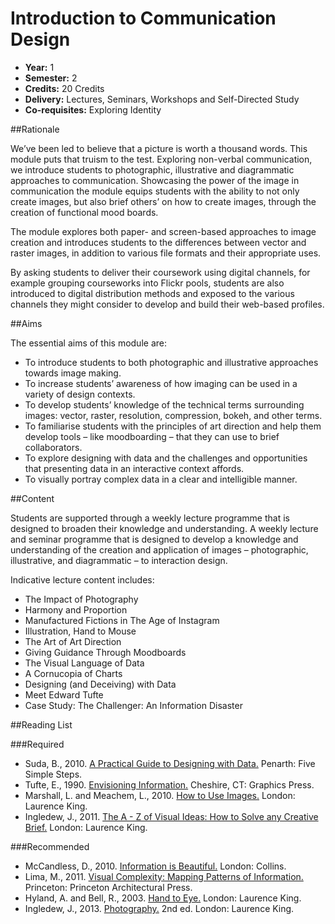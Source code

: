 Introduction to Communication Design
====================================

+ __Year:__ 1
+ __Semester:__ 2
+ __Credits:__ 20 Credits
+ __Delivery:__ Lectures, Seminars, Workshops and Self-Directed Study
+ __Co-requisites:__ Exploring Identity


##Rationale

We’ve been led to believe that a picture is worth a thousand words. This module puts that truism to the test. Exploring non-verbal communication, we introduce students to photographic, illustrative and diagrammatic approaches to communication. Showcasing the power of the image in communication the module equips students with the ability to not only create images, but also brief others’ on how to create images, through the creation of functional mood boards.

The module explores both paper- and screen-based approaches to image creation and introduces students to the differences between vector and raster images, in addition to various file formats and their appropriate uses.

By asking students to deliver their coursework using digital channels, for example grouping courseworks into Flickr pools, students are also introduced to digital distribution methods and exposed to the various channels they might consider to develop and build their web-based profiles.


##Aims

The essential aims of this module are:

+ To introduce students to both photographic and illustrative approaches towards image making.
+ To increase students’ awareness of how imaging can be used in a variety of design contexts.
+ To develop students’ knowledge of the technical terms surrounding images: vector, raster, resolution, compression, bokeh, and other terms.
+ To familiarise students with the principles of art direction and help them develop tools – like moodboarding – that they can use to brief collaborators.
+ To explore designing with data and the challenges and opportunities that presenting data in an interactive context affords.
+ To visually portray complex data in a clear and intelligible manner. 


##Content

Students are supported through a weekly lecture programme that is designed to broaden their knowledge and understanding. A weekly lecture and seminar programme that is designed to develop a knowledge and understanding of the creation and application of images – photographic, illustrative, and diagrammatic – to interaction design.

<!-- This introductory content needs work to ensure it’s a little less vague. -->

Indicative lecture content includes:

+ The Impact of Photography
+ Harmony and Proportion
+ Manufactured Fictions in The Age of Instagram
+ Illustration, Hand to Mouse
+ The Art of Art Direction
+ Giving Guidance Through Moodboards
+ The Visual Language of Data
+ A Cornucopia of Charts
+ Designing (and Deceiving) with Data
+ Meet Edward Tufte
+ Case Study: The Challenger: An Information Disaster


##Reading List

###Required

+ Suda, B., 2010. [A Practical Guide to Designing with Data.](http://www.fivesimplesteps.com/products/a-practical-guide-to-designing-with-data) Penarth: Five Simple Steps.
+ Tufte, E., 1990. [Envisioning Information.](http://www.fivesimplesteps.com/products/a-practical-guide-to-designing-with-data) Cheshire, CT: Graphics Press.
+ Marshall, L. and Meachem, L., 2010. [How to Use Images.](http://www.amazon.co.uk/exec/obidos/ASIN/1856696588/standardista-21) London: Laurence King.
+ Ingledew, J., 2011. [The A - Z of Visual Ideas: How to Solve any Creative Brief.](http://www.amazon.co.uk/exec/obidos/ASIN/1856697142/standardista-21) London: Laurence King.


###Recommended

+ McCandless, D., 2010. [Information is Beautiful.](http://www.amazon.co.uk/exec/obidos/ASIN/0007492898/standardista-21) London: Collins.
+ Lima, M., 2011. [Visual Complexity: Mapping Patterns of Information.](http://www.amazon.co.uk/exec/obidos/ASIN/1616892196/standardista-21) Princeton: Princeton Architectural Press.
+ Hyland, A. and Bell, R., 2003. [Hand to Eye.](http://www.amazon.co.uk/exec/obidos/ASIN/1856693392/standardista-21) London: Laurence King. 
+ Ingledew, J., 2013. [Photography.](http://www.amazon.co.uk/exec/obidos/ASIN/1780670966/standardista-21) 2nd ed. London: Laurence King.